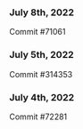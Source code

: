 ### July 8th, 2022

Commit #71061

### July 5th, 2022

Commit #314353


### July 4th, 2022

Commit #72281
